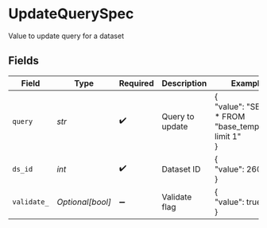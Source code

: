 # UpdateQuerySpec

Value to update query for a dataset


## Fields

| Field                                                   | Type                                                    | Required                                                | Description                                             | Example                                                 |
| ------------------------------------------------------- | ------------------------------------------------------- | ------------------------------------------------------- | ------------------------------------------------------- | ------------------------------------------------------- |
| `query`                                                 | *str*                                                   | :heavy_check_mark:                                      | Query to update                                         | {<br/>"value": "SELECT * FROM \"base_templates\" limit 1"<br/>} |
| `ds_id`                                                 | *int*                                                   | :heavy_check_mark:                                      | Dataset ID                                              | {<br/>"value": 2605<br/>}                               |
| `validate_`                                             | *Optional[bool]*                                        | :heavy_minus_sign:                                      | Validate flag                                           | {<br/>"value": true<br/>}                               |
